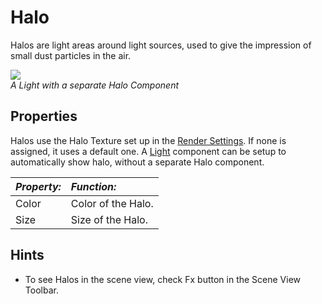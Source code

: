 Halo
====


<span class=keyword>Halos</span> are light areas around light sources, used to give the impression of small dust particles in the air.

![](http://docwiki.hq.unity3d.com/uploads/Main/Inspector-Halo.png)  
_A Light with a separate Halo <span class=keyword>Component</span>_


Properties
----------


Halos use the <span class=component>Halo Texture</span> set up in the [Render Settings](class-RenderSettings.html). If none is assigned, it uses a default one. A [Light](class-Light.html) component can be setup to automatically show halo, without a separate Halo component.


|**_Property:_** |**_Function:_** |
|:---|:---|
|<span class=component>Color</span> |Color of the Halo. |
|<span class=component>Size</span>  |Size of the Halo.  |

Hints
-----

* To see Halos in the scene view, check <span class=menu>Fx</span> button in the <span class=keyword>Scene View</span> Toolbar.

